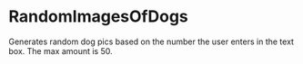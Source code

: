 # RandomImagesOfDogs
Generates random dog pics based on the number the user enters in the text box. The max amount is 50.
